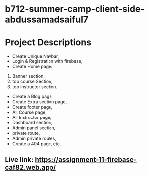 # b712-summer-camp-client-side-abdussamadsaiful7


# Project Descriptions
* Create Unique Navbar,
* Login & Registration with firebase,
* Create Home page:       
 1. Banner section,       
  2. top course Section,       
   3. top instructor section.
* Create a Blog page,
* Create Extra section page,
* Create footer page,
* All Course page,
* All Instructor page,
* Dashboard section,
* Admin panel section,
* private route,
* Admin private routes,
* Create a 404 page, etc.


## Live link: https://assignment-11-firebase-caf82.web.app/
